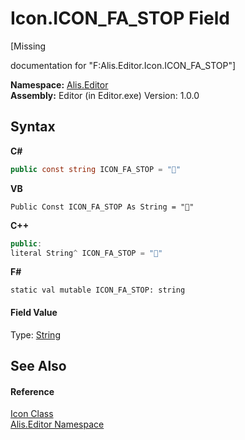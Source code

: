 # Icon.ICON_FA_STOP Field
 

\[Missing <summary> documentation for "F:Alis.Editor.Icon.ICON_FA_STOP"\]

**Namespace:**&nbsp;<a href="b150ade4-39de-a232-5f06-d3cdc1b2c538">Alis.Editor</a><br />**Assembly:**&nbsp;Editor (in Editor.exe) Version: 1.0.0

## Syntax

**C#**<br />
``` C#
public const string ICON_FA_STOP = ""
```

**VB**<br />
``` VB
Public Const ICON_FA_STOP As String = ""
```

**C++**<br />
``` C++
public:
literal String^ ICON_FA_STOP = ""
```

**F#**<br />
``` F#
static val mutable ICON_FA_STOP: string
```


#### Field Value
Type: <a href="https://docs.microsoft.com/dotnet/api/system.string" target="_blank">String</a>

## See Also


#### Reference
<a href="cc0f883c-67f8-f772-c6d7-a60b129f22a7">Icon Class</a><br /><a href="b150ade4-39de-a232-5f06-d3cdc1b2c538">Alis.Editor Namespace</a><br />